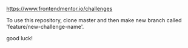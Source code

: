 https://www.frontendmentor.io/challenges

To use this repository, clone master and then make new branch called 'feature/new-challenge-name'.

good luck!
